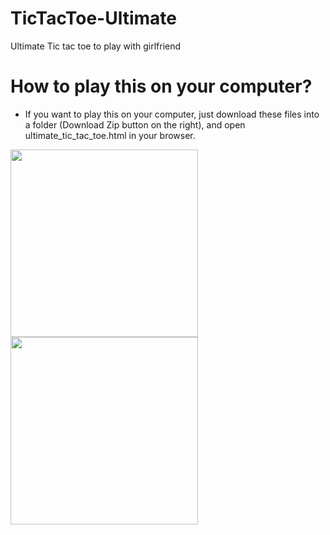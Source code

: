 # TicTacToe-Ultimate
Ultimate Tic tac toe to play with girlfriend

# How to play this on your computer?
* If you want to play this on your computer, just download these files into a folder (Download Zip button on the right), and open ultimate_tic_tac_toe.html in your browser.

<img src="https://dl.dropboxusercontent.com/u/2001692/imagesshelf/TicTacToeExtreme/1.png" width="300px"><img src="https://dl.dropboxusercontent.com/u/2001692/imagesshelf/TicTacToeExtreme/2.png" width="300px">
